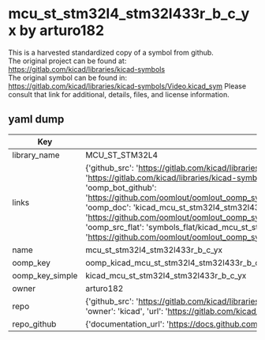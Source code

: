 # mcu_st_stm32l4_stm32l433r_b_c_yx by arturo182  
This is a harvested standardized copy of a symbol from github.  
The original project can be found at:  
https://gitlab.com/kicad/libraries/kicad-symbols  
The original symbol can be found in:
https://gitlab.com/kicad/libraries/kicad-symbols/Video.kicad_sym
Please consult that link for additional, details, files, and license information.  
## yaml dump  
| Key | Value |  
| --- | --- |  
| library_name | MCU_ST_STM32L4 |  
| links | {'github_src': 'https://gitlab.com/kicad/libraries/kicad-symbols/Video.kicad_sym', 'github_src_repo': 'https://gitlab.com/kicad/libraries/kicad-symbols', 'oomp_bot': 'kicad_mcu_st_stm32l4_stm32l433r_b_c_yx/working', 'oomp_bot_github': 'https://github.com/oomlout/oomlout_oomp_symbol_bot/tree/main/kicad_mcu_st_stm32l4_stm32l433r_b_c_yx/working', 'oomp_doc': 'kicad_mcu_st_stm32l4_stm32l433r_b_c_yx/working', 'oomp_doc_github': 'https://github.com/oomlout/oomlout_oomp_symbol_doc/tree/main/kicad_mcu_st_stm32l4_stm32l433r_b_c_yx/working', 'oomp_src_flat': 'symbols_flat/kicad_mcu_st_stm32l4_stm32l433r_b_c_yx/working', 'oomp_src_flat_github': 'https://github.com/oomlout/oomlout_oomp_symbol_src/tree/main/kicad_mcu_st_stm32l4_stm32l433r_b_c_yx/working'} |  
| name | mcu_st_stm32l4_stm32l433r_b_c_yx |  
| oomp_key | oomp_kicad_mcu_st_stm32l4_stm32l433r_b_c_yx |  
| oomp_key_simple | kicad_mcu_st_stm32l4_stm32l433r_b_c_yx |  
| owner | arturo182 |  
| repo | {'github_src': 'https://gitlab.com/kicad/libraries/kicad-symbols/Video.kicad_sym', 'name': 'libraries/kicad-symbols', 'owner': 'kicad', 'url': 'https://gitlab.com/kicad/libraries/kicad-symbols'} |  
| repo_github | {'documentation_url': 'https://docs.github.com/rest/repos/repos#get-a-repository', 'message': 'Not Found'} |  

